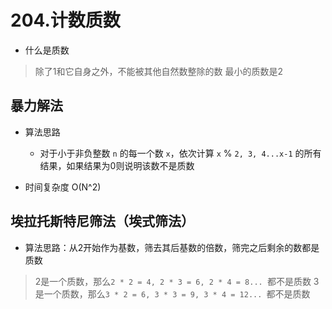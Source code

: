 # 204.计数质数

* 什么是质数
> 除了1和它自身之外，不能被其他自然数整除的数
> 最小的质数是2


## 暴力解法
* 算法思路
    * 对于小于非负整数 `n` 的每一个数 `x`，依次计算 `x` % `2, 3, 4...x-1` 的所有结果，如果结果为0则说明该数不是质数


* 时间复杂度 O(N^2)


## 埃拉托斯特尼筛法（埃式筛法）
* 算法思路：从2开始作为基数，筛去其后基数的倍数，筛完之后剩余的数都是质数
> 2是一个质数，那么`2 * 2 = 4, 2 * 3 = 6, 2 * 4 = 8... `都不是质数
> 3是一个质数，那么`3 * 2 = 6, 3 * 3 = 9, 3 * 4 = 12... `都不是质数
